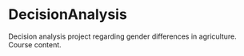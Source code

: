 # DecisionAnalysis
Decision analysis project regarding gender differences in agriculture. Course content.
